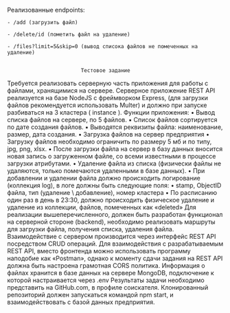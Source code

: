 Реализованные endpoints:

    - /add (загрузить файл)
    
    - /delete/id (пометить файл на удаление)
    
    - /files?limit=5&skip=0 (вывод списока файлов не помеченных на удаление)


                            Тестовое задание

Требуется реализовать серверную часть приложения для работы с файлами, хранящимися на сервере.
Серверное приложение REST API реализуется на базе NodeJS c фреймворком Express, (для загрузки файлов рекомендуется использовать Multer) и должно при запуске разбиваться на 3 кластера ( instance ).
Функции приложения:
    • Вывод списка файлов на сервере, по 5 файлов.
            ▪ Список файлов сортируется по дате создания файлов.
            ▪ Выводятся реквизиты файла: наименование, размер, дата создания.
    • Загрузка файлов на сервер предприятия
    • Загрузку файлов необходимо ограничить по размеру 5 мб и по типу, jpg, png, xlsx.
            ▪ После загрузки файла на сервер в базу данных вносится новая запись о загруженном файле, со всеми известными в процессе загрузки атрибутами.
    • Удаление файла из списка (физически файлы не удаляются, только помечаются удаленными в базе данных).
                • При добавлении и удалении файла должно происходить логирование (коллекция log), в логе должны быть следующие поля:
                • stamp, ObjectID файла, тип (удаление \ добавление), номер кластера
    • По расписанию один раз в день в 23:30, должно происходить физическое удаление и удаление из коллекции, файлов, помеченных как «deleted»
Для реализации вышеперечисленного, должен быть разработан функционал на серверной стороне (backend), необходимо реализовать маршруты для загрузки файла,  получения списка, удаления файла.
Взаимодействие с сервером производится через интерфейс REST API посредством CRUD операций. 
Для взаимодействия с разрабатываемым REST API, вместо фронтенда можно использовать программу наподобие как «Postman», однако к моменту сдачи задания на REST API должна быть настроена грамотная CORS политика.
Информация о файлах хранится в базе данных на сервере MongoDB, подключение к которой настраивается через .env
Результаты задачи необходимо представить на GitHub.com, в профиле соискателя. Клонированный репозиторий должен запускаться командой npm start, и взаимодействовать с базой данных предприятия.
